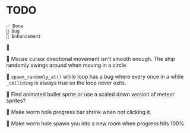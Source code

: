 # TODO

```
✅ Done
🐞 Bug
💪 Enhancement
```

🐞

🐞 Mouse cursor directional movement isn't smooth enough. The ship randomly swings around when moving in a circle.

🐞 `spawn_randomly_at()` while loop has a bug where every once in a while `_colliding` is always true so the loop never exits.

💪 Find animated bullet sprite or use a scaled down version of meteor sprites?

💪 Make worm hole progress bar shrink when not clicking it.

💪 Make worm hole spawn you into a new room when progress hits 100%
